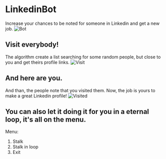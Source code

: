 # LinkedinBot
Increase your chances to be noted for someone in Linkedin and get a new job.
![Bot](https://i.ibb.co/V3sZgg8/linkedin.png)


## Visit everybody!
The algorithm create a list searching for some random people, but close to you and get theirs profile links.
![Visit](https://i.ibb.co/9H8chCS/Capturar-1.png)
## And here are you.
And than, the people note that you visited them. Now, the job is yours to make a great Linkedin profile!
![Visited](https://i.ibb.co/cQ2SyKz/Capturar.png)



## You can also let it doing it for you in a eternal loop, it's all on the menu.

Menu:

1. Stalk
2. Stalk in loop
3. Exit
